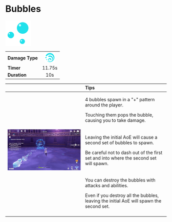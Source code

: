 # Bubbles

![](../../.gitbook/assets/hydro_bubble_med.png)

|  |  |
| :--- | :---: |
| **Damage Type** | ![](../../.gitbook/assets/hydro_small.png)  |
| **Timer** | 11.75s |
| **Duration** | 10s |

<table>
  <thead>
    <tr>
      <th style="text-align:left"></th>
      <th style="text-align:left">Tips</th>
    </tr>
  </thead>
  <tbody>
    <tr>
      <td style="text-align:left">
        <img src="../../.gitbook/assets/hydro_aura_damage.gif" alt/>
      </td>
      <td style="text-align:left">
        <p>4 bubbles spawn in a &quot;+&quot; pattern around the player.</p>
        <p></p>
        <p>Touching them pops the bubble, causing you to take damage.</p>
      </td>
    </tr>
    <tr>
      <td style="text-align:left">
        <img src="../../.gitbook/assets/hydro_aura_2nd_set.gif" alt/>
      </td>
      <td style="text-align:left">
        <p>Leaving the initial AoE will cause a second set of bubbles to spawn.</p>
        <p></p>
        <p>Be careful not to dash out of the first set and into where the second
          set will spawn.</p>
      </td>
    </tr>
    <tr>
      <td style="text-align:left">
        <img src="../../.gitbook/assets/hydro_aura.gif" alt/>
      </td>
      <td style="text-align:left">
        <p>You can destroy the bubbles with attacks and abilities.</p>
        <p></p>
        <p>Even if you destroy all the bubbles, leaving the initial AoE will spawn
          the second set.</p>
      </td>
    </tr>
    <tr>
      <td style="text-align:left"></td>
      <td style="text-align:left"></td>
    </tr>
  </tbody>
</table>

